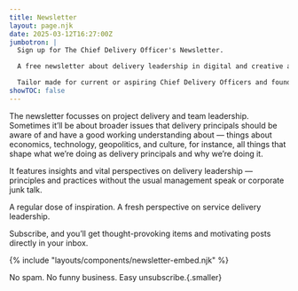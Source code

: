 ```yaml
---
title: Newsletter
layout: page.njk
date: 2025-03-12T16:27:00Z
jumbotron: |
  Sign up for The Chief Delivery Officer's Newsletter.

  A free newsletter about delivery leadership in digital and creative agencies and SaaS product businesses.

  Tailor made for current or aspiring Chief Delivery Officers and founders or leaders of ambitious businesses.{.smaller}
showTOC: false
---
```



The newsletter focusses on project delivery and team leadership. Sometimes it’ll be about broader issues that delivery principals should be aware of and have a good working understanding about — things about economics, technology, geopolitics, and culture, for instance, all things that shape what we’re doing as delivery principals and why we’re doing it.

It features insights and vital perspectives on delivery leadership — principles and practices without the usual management speak or corporate junk talk.

A regular dose of inspiration. A fresh perspective on service delivery leadership.

Subscribe, and you’ll get thought-provoking items and motivating posts directly in your inbox.

{% include "layouts/components/newsletter-embed.njk" %}

No spam. No funny business. Easy unsubscribe.{.smaller}
